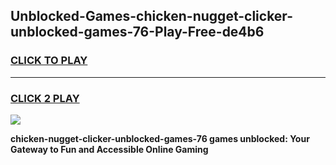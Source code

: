 
## Unblocked-Games-chicken-nugget-clicker-unblocked-games-76-Play-Free-de4b6
<h3>
<a href="https://premium76.site?title=chicken-nugget-clicker-unblocked-games-76&ref=23A">CLICK TO PLAY</a></h3>
<hr>

<h3>
<a href="https://premium76.site?title=chicken-nugget-clicker-unblocked-games-76&ref=23A">CLICK 2 PLAY</a>
  
</h3>

<a href="https://premium76.site?title=chicken-nugget-clicker-unblocked-games-76&ref=23A"><img src="https://clearcache.store/games.png"></a>


**chicken-nugget-clicker-unblocked-games-76 games unblocked: Your Gateway to Fun and Accessible Online Gaming**
